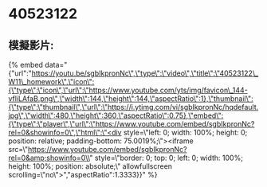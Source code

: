 # 40523122

## 模擬影片:

{% embed data="{\"url\":\"https://youtu.be/sgbIkpronNc\",\"type\":\"video\",\"title\":\"40523122\_W11\_homework\",\"icon\":{\"type\":\"icon\",\"url\":\"https://www.youtube.com/yts/img/favicon\_144-vfliLAfaB.png\",\"width\":144,\"height\":144,\"aspectRatio\":1},\"thumbnail\":{\"type\":\"thumbnail\",\"url\":\"https://i.ytimg.com/vi/sgbIkpronNc/hqdefault.jpg\",\"width\":480,\"height\":360,\"aspectRatio\":0.75},\"embed\":{\"type\":\"player\",\"url\":\"https://www.youtube.com/embed/sgbIkpronNc?rel=0&showinfo=0\",\"html\":\"<div style=\\"left: 0; width: 100%; height: 0; position: relative; padding-bottom: 75.0019%;\\"><iframe src=\\"https://www.youtube.com/embed/sgbIkpronNc?rel=0&amp;showinfo=0\\" style=\\"border: 0; top: 0; left: 0; width: 100%; height: 100%; position: absolute;\\" allowfullscreen scrolling=\\"no\\"></iframe></div>\",\"aspectRatio\":1.3333}}" %}



